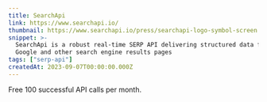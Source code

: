 ```yaml
---
title: SearchApi
link: https://www.searchapi.io/
thumbnail: https://www.searchapi.io/press/searchapi-logo-symbol-screen.png
snippet: >-
  SearchApi is a robust real-time SERP API delivering structured data from
  Google and other search engine results pages
tags: ["serp-api"]
createdAt: 2023-09-07T00:00:00.000Z
---
```

Free 100 successful API calls per month.

